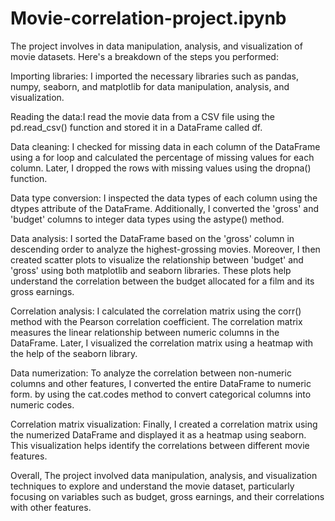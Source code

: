 # Movie-correlation-project.ipynb

The project involves in data manipulation, analysis, and visualization of movie datasets. 
Here's a breakdown of the steps you performed:

Importing libraries: I imported the necessary libraries such as pandas, numpy, seaborn, and matplotlib for data manipulation, analysis, and visualization.

Reading the data:I read the movie data from a CSV file using the pd.read_csv() function and stored it in a DataFrame called df.

Data cleaning: I checked for missing data in each column of the DataFrame using a for loop and calculated the percentage of missing values for each column. Later, I dropped the rows with missing values using the dropna() function.

Data type conversion: I inspected the data types of each column using the dtypes attribute of the DataFrame. Additionally, I converted the 'gross' and 'budget' columns to integer data types using the astype() method.

Data analysis: I sorted the DataFrame based on the 'gross' column in descending order to analyze the highest-grossing movies. Moreover, 
I then created scatter plots to visualize the relationship between 'budget' and 'gross' using both matplotlib and seaborn libraries. These plots help understand the correlation between the budget allocated for a film and its gross earnings.

Correlation analysis: I calculated the correlation matrix using the corr() method with the Pearson correlation coefficient. The correlation matrix measures the linear relationship between numeric columns in the DataFrame. Later, I visualized the correlation matrix using a heatmap with the help of the seaborn library.

Data numerization: To analyze the correlation between non-numeric columns and other features, I converted the entire DataFrame to numeric form. by using the cat.codes method to convert categorical columns into numeric codes.

Correlation matrix visualization: Finally, I created a correlation matrix using the numerized DataFrame and displayed it as a heatmap using seaborn. This visualization helps identify the correlations between different movie features.

Overall, The project involved data manipulation, analysis, and visualization techniques to explore and understand the movie dataset, particularly focusing on variables such as budget, gross earnings, and their correlations with other features.

